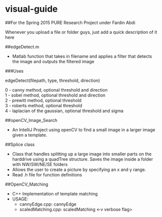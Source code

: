 # visual-guide

##For the Spring 2015 PURE Research Project under Fardin Abdi

Whenever you upload a file or folder guys, just add a quick description of it here

##edgeDetect.m
 - Matlab function that takes in filename and applies a filter that detects the image and outputs the filtered image

###Uses

edgeDetect(filepath, type, threshold, direction)

0 - canny method, optional threshold and direction<br/>
1 - sobel method, optional threshold and direction<br/>
2 - prewitt method, optional threshold<br/>
3 - roberts method, optional threshold<br/>
4 - laplacian of the gaussian, optional threshold and sigma<br/>
 
##openCV_Image_Search
 - An IntelliJ Project using openCV to find a small image in a larger image given a template.

##Splice class
- Class that handles splitting up a large image into smaller parts on the harddrive using a quadTree structure.  Saves the image inside a folder with NW/SW/NE/SE folders
- Allows the user to create a picture by specifying an x and y range.
- Read .h file for function definitions

##OpenCV_Matching
 - C++ Implementation of template matching
 - USAGE:
    - cannyEdge.cpp: cannyEdge <ImagePath> <Threshold> <ImageSaveLocation>
    - scaledMatching.cpp: scaledMatching <templateFile> <fullFile> <imageSaveLocation> <-v verbose flag>
